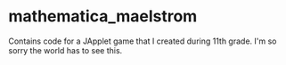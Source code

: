 mathematica_maelstrom
=====================

Contains code for a JApplet game that I created during 11th grade. I'm so sorry the world has to see this.
